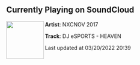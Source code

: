 ## Currently Playing on SoundCloud

[<img align="left" width="100" src="https://i1.sndcdn.com/artworks-000257119487-6fxt99-t500x500.jpg">](https://soundcloud.com/nxcnov17/nxcnov15)

**Artist**: NXCNOV 2017 

**Track**: DJ eSPORTS - HEAVEN

Last updated at 03/20/2022 20:39
